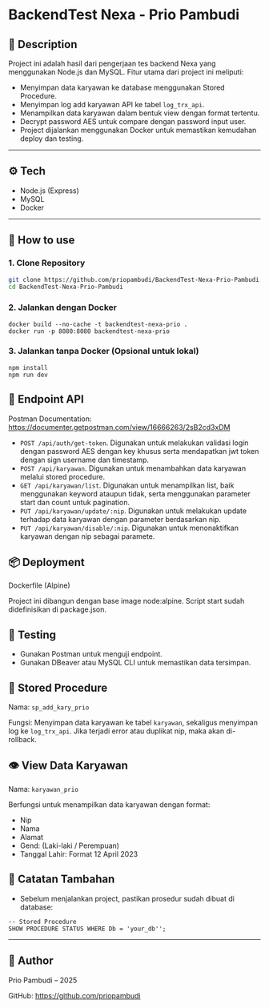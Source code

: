 # BackendTest Nexa - Prio Pambudi

## 🧾 Description

Project ini adalah hasil dari pengerjaan tes backend Nexa yang menggunakan Node.js dan MySQL. Fitur utama dari project ini meliputi:

- Menyimpan data karyawan ke database menggunakan Stored Procedure.
- Menyimpan log add karyawan API ke tabel `log_trx_api`.
- Menampilkan data karyawan dalam bentuk view dengan format tertentu.
- Decrypt password AES untuk compare dengan password input user.
- Project dijalankan menggunakan Docker untuk memastikan kemudahan deploy dan testing.

---

## ⚙️ Tech

- Node.js (Express)
- MySQL
- Docker

---

## 🚀 How to use

### 1. Clone Repository

```bash
git clone https://github.com/priopambudi/BackendTest-Nexa-Prio-Pambudi.git
cd BackendTest-Nexa-Prio-Pambudi
```

### 2. Jalankan dengan Docker

```
docker build --no-cache -t backendtest-nexa-prio .
docker run -p 8080:8080 backendtest-nexa-prio
```

### 3. Jalankan tanpa Docker (Opsional untuk lokal)

```
npm install
npm run dev
```

## 🔗 Endpoint API

Postman Documentation: https://documenter.getpostman.com/view/16666263/2sB2cd3xDM

- `POST /api/auth/get-token`. Digunakan untuk melakukan validasi login dengan password AES dengan key khusus serta mendapatkan jwt token dengan sign username dan timestamp.
- `POST /api/karyawan`. Digunakan untuk menambahkan data karyawan melalui stored procedure.
- `GET /api/karyawan/list`. Digunakan untuk menampilkan list, baik menggunakan keyword ataupun tidak, serta menggunakan parameter start dan count untuk pagination.
- `PUT /api/karyawan/update/:nip`. Digunakan untuk melakukan update terhadap data karyawan dengan parameter berdasarkan nip.
- `PUT /api/karyawan/disable/:nip`. Digunakan untuk menonaktifkan karyawan dengan nip sebagai paramete.

## 📦 Deployment

Dockerfile (Alpine)

Project ini dibangun dengan base image node:alpine. Script start sudah didefinisikan di package.json.

## 🧪 Testing

- Gunakan Postman untuk menguji endpoint.
- Gunakan DBeaver atau MySQL CLI untuk memastikan data tersimpan.

## 📌 Stored Procedure

Nama: `sp_add_kary_prio`

Fungsi: Menyimpan data karyawan ke tabel `karyawan`, sekaligus menyimpan log ke `log_trx_api`. Jika terjadi error atau duplikat nip, maka akan di-rollback.

## 👁️ View Data Karyawan

Nama: `karyawan_prio`

Berfungsi untuk menampilkan data karyawan dengan format:

- Nip
- Nama
- Alamat
- Gend: (Laki-laki / Perempuan)
- Tanggal Lahir: Format 12 April 2023

## 📄 Catatan Tambahan

- Sebelum menjalankan project, pastikan prosedur sudah dibuat di database:

```
-- Stored Procedure
SHOW PROCEDURE STATUS WHERE Db = 'your_db'';
```

---

## 👤 Author

Prio Pambudi – 2025

GitHub: https://github.com/priopambudi
